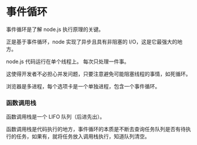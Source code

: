 # 事件循环

事件循环是了解 node.js 执行原理的关键。

正是基于事件循环，node 实现了异步且具有非阻塞的 I/O，这是它最强大的地方。

node.js 代码运行在单个线程上。 每次只处理一件事。

这使得开发者不必担心并发问题，只要注意避免可能阻塞线程的事情，如死循环。

浏览器是多进程，每个选项卡是一个单独进程，包含一个事件循环。

### 函数调用栈

函数调用栈是一个 LIFO 队列（后进先出）。

函数调用栈是代码执行的地方，事件循环的本质是不断去查询任务队列是否有待执行的任务，如果有，就将任务放入调用栈执行，知道队列清空。
